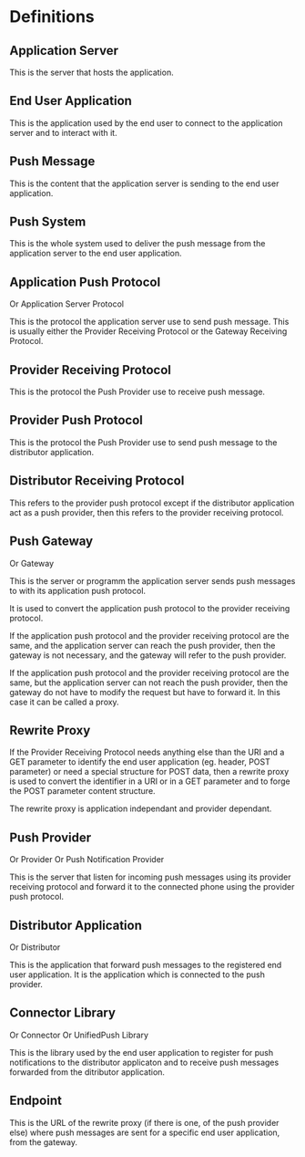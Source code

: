 # Definitions

## Application Server

This is the server that hosts the application.

## End User Application

This is the application used by the end user to connect to the application server and to interact with it.

## Push Message

This is the content that the application server is sending to the end user application.

## Push System

This is the whole system used to deliver the push message from the application server to the end user application.

## Application Push Protocol
Or Application Server Protocol

This is the protocol the application server use to send push message. This is usually either the Provider Receiving Protocol or the Gateway Receiving Protocol.

## Provider Receiving Protocol

This is the protocol the Push Provider use to receive push message.

## Provider Push Protocol

This is the protocol the Push Provider use to send push message to the distributor application.

## Distributor Receiving Protocol

This refers to the provider push protocol except if the distributor application act as a push provider, then this refers to the provider receiving protocol.

## Push Gateway
Or Gateway

This is the server or programm the application server sends push messages to with its application push protocol. 

It is used to convert the application push protocol to the provider receiving protocol. 

If the application push protocol and the provider receiving protocol are the same, and the application server can reach the push provider, then the gateway is not necessary, and the gateway will refer to the push provider.

If the application push protocol and the provider receiving protocol are the same, but the application server can not reach the push provider, then the gateway do not have to modify the request but have to forward it. In this case it can be called a proxy.

## Rewrite Proxy

If the Provider Receiving Protocol needs anything else than the URI and a GET parameter to identify the end user application (eg. header, POST parameter) or need a special structure for POST data, then a rewrite proxy is used to convert the identifier in a URI or in a GET parameter and to forge the POST parameter content structure.

The rewrite proxy is application independant and provider dependant.

## Push Provider
Or Provider
Or Push Notification Provider

This is the server that listen for incoming push messages using its provider receiving protocol and forward it to the connected phone using the provider push protocol.

## Distributor Application
Or Distributor

This is the application that forward push messages to the registered end user application. It is the application which is connected to the push provider.

## Connector Library
Or Connector
Or UnifiedPush Library

This is the library used by the end user application to register for push notifications to the distributor applicaton and to receive push messages forwarded from the ditributor application.

## Endpoint

This is the URL of the rewrite proxy (if there is one, of the push provider else) where push messages are sent for a specific end user application, from the gateway.

